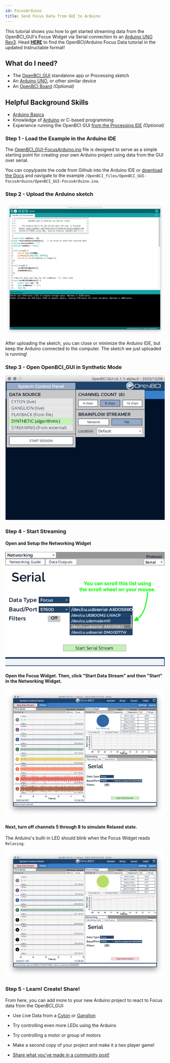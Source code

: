 ```yaml
---
id: FocusArduino
title: Send Focus Data from GUI to Arduino
---
```


This tutorial shows you how to get started streaming data from the OpenBCI_GUI's Focus Widget via Serial connection to an [Arduino UNO Rev3](https://store.arduino.cc/usa/arduino-uno-rev3).
Head [**HERE**](https://www.instructables.com/id/Send-Focus-Data-From-OpenBCI-GUI-to-Arduino/) to find the OpenBCI/Arduino Focus Data tutorial in the updated Instructable format!

## What do I need?

- The [OpenBCI_GUI](https://github.com/OpenBCI/OpenBCI_GUI/releases/latest) standalone app or Processing sketch
- An [Arduino UNO](https://store.arduino.cc/usa/arduino-uno-rev3), or other similar device
- An [OpenBCI Board](https://shop.openbci.com/collections/frontpage) _(Optional)_

## Helpful Background Skills

- [Arduino Basics](https://www.arduino.cc/en/Guide/HomePage)
- Knowledge of [Arduino](https://www.arduino.cc/reference/en/) or C-based programming
- Experience running the OpenBCI GUI [from the Processing IDE](Software/OpenBCISoftware/01-OpenBCI_GUI.md) _(Optional)_

### Step 1 - Load the Example in the Arduino IDE

The [OpenBCI_GUI-FocusArduino.ino](https://github.com/OpenBCI/Documentation/blob/master/OpenBCI_files/OpenBCI_GUI-FocusArduino/OpenBCI_GUI-FocusArduino.ino) file is designed to serve as a simple starting point for creating your own Arduino project using data from the GUI over serial.

You can copy/paste the code from Github into the Arduino IDE or [download the Docs](https://github.com/OpenBCI/Documentation/archive/master.zip) and navigate to the example `/OpenBCI_files/OpenBCI_GUI-FocusArduino/OpenBCI_GUI-FocusArduino.ino`.

### Step 2 - Upload the Arduino sketch

![Upload Arduino Sketch](../../assets/ExamplesImages/gui_arduino_uploadArduinoSketchIDE.png)

After uploading the sketch, you can close or minimize the Arduino IDE, but keep the Arduino connected to the computer. The sketch we just uploaded is running!

### Step 3 - Open OpenBCI_GUI in Synthetic Mode

![Open GUI Synthetic Mode](../../assets/ExamplesImages/GUI_ArduinoFocus_SelectSyntheticMode.png)

### Step 4 - Start Streaming

#### Open and Setup the Networking Widget

![Setup Networking Widget](../../assets/ExamplesImages/GUI_ArduinoFocus_SetupNetworkingWidgetSerial.png)

#### Open the Focus Widget. Then, click "Start Data Stream" and then "Start" in the Networking Widget.

![OpenBCI Serial Not Focused](../../assets/ExamplesImages/GUI_ArduinoFocus_Serial_NotRelaxed.png)

#### Next, turn off channels 5 through 8 to simulate Relaxed state.

The Arduino's built-in LED should blink when the Focus Widget reads `Relaxing`.

![OpenBCI Serial Focused](../../assets/ExamplesImages/GUI_ArduinoFocus_Serial_Relaxed.png)

### Step 5 - Learn! Create! Share!

From here, you can add more to your new Arduino project to react to Focus data from the OpenBCI_GUI:

- Use Live Data from a [Cyton](https://shop.openbci.com/collections/frontpage/products/cyton-biosensing-board-8-channel?variant=38958638542) or [Ganglion](https://shop.openbci.com/collections/frontpage/products/ganglion-board)

- Try controlling even more LEDs using the Arduino

- Try controlling a motor or group of motors

- Make a second copy of your project and make it a two player game!

- [Share what you've made in a community post!](https://openbci.com/community/)
